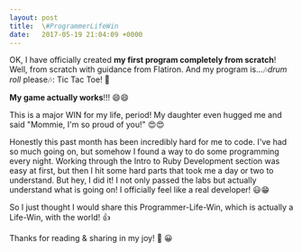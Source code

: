 ```yaml
---
layout: post
title:  \#ProgrammerLifeWin
date:   2017-05-19 21:04:09 +0000
---
```


OK, I have officially created **my first program completely from scratch**! Well, from scratch with guidance from Flatiron. And my program is...🎶*drum roll* please🎶: Tic Tac Toe! 🎉 

**My game actually works**!!! 😄😄

This is a major WIN for my life, period! My daughter even hugged me and said "Mommie, I'm so proud of you!" 😍😍

Honestly this past month has been incredibly hard for me to code. I've had so much going on, but somehow I found a way to do some programming every night. Working through the Intro to Ruby Development section was easy at first, but then I hit some hard parts that took me a day or two to understand. But hey, I did it! I not only passed the labs but actually understand what is going on! I officially feel like a real developer! 😃😁

So I just thought I would share this Programmer-Life-Win, which is actually a Life-Win, with the world! 👍

Thanks for reading & sharing in my joy! 
🤗 😀


